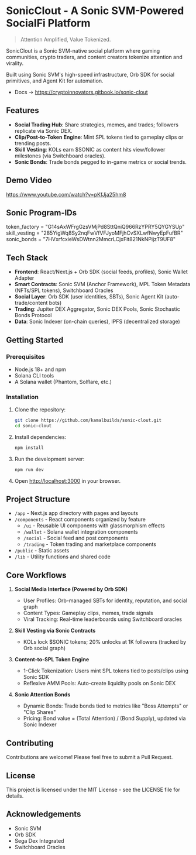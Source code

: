 # SonicClout - A Sonic SVM-Powered SocialFi Platform

> Attention Amplified, Value Tokenized.

SonicClout is a Sonic SVM-native social platform where gaming communities, crypto traders, and content creators tokenize attention and virality. 

Built using Sonic SVM's high-speed infrastructure, Orb SDK for social primitives, and Agent Kit for automation.

- Docs -> https://cryptoinnovators.gitbook.io/sonic-clout

## Features

- **Social Trading Hub**: Share strategies, memes, and trades; followers replicate via Sonic DEX.
- **Clip/Post-to-Token Engine**: Mint SPL tokens tied to gameplay clips or trending posts.
- **Skill Vesting**: KOLs earn $SONIC as content hits view/follower milestones (via Switchboard oracles).
- **Sonic Bonds**: Trade bonds pegged to in-game metrics or social trends.

## Demo Video

https://www.youtube.com/watch?v=pKfJja25hm8

## Sonic Program-IDs

token_factory = "G14sAxWFrgGzsVMjPd8SttQniQ966RzYPRY5QYGYSUp"
skill_vesting = "285YigWq8Sy2nqFwVfVFJyoMFjhCvSXLwfNwyEpFufBR"
sonic_bonds = "7HVxrfcxieWsDWtnn2MmcrLCjxFit821NkNPijzT9UF8"

## Tech Stack

- **Frontend**: React/Next.js + Orb SDK (social feeds, profiles), Sonic Wallet Adapter
- **Smart Contracts**: Sonic SVM (Anchor Framework), MPL Token Metadata (NFTs/SPL tokens), Switchboard Oracles
- **Social Layer**: Orb SDK (user identities, SBTs), Sonic Agent Kit (auto-trade/content bots)
- **Trading**: Jupiter DEX Aggregator, Sonic DEX Pools, Sonic Stochastic Bonds Protocol
- **Data**: Sonic Indexer (on-chain queries), IPFS (decentralized storage)

## Getting Started

### Prerequisites

- Node.js 18+ and npm
- Solana CLI tools
- A Solana wallet (Phantom, Solflare, etc.)

### Installation

1. Clone the repository:
   ```bash
   git clone https://github.com/kamalbuilds/sonic-clout.git
   cd sonic-clout
   ```

2. Install dependencies:
   ```bash
   npm install
   ```

3. Run the development server:
   ```bash
   npm run dev
   ```

4. Open [http://localhost:3000](http://localhost:3000) in your browser.

## Project Structure

- `/app` - Next.js app directory with pages and layouts
- `/components` - React components organized by feature
  - `/ui` - Reusable UI components with glassmorphism effects
  - `/wallet` - Solana wallet integration components
  - `/social` - Social feed and post components
  - `/trading` - Token trading and marketplace components
- `/public` - Static assets
- `/lib` - Utility functions and shared code

## Core Workflows

1. **Social Media Interface (Powered by Orb SDK)**
   - User Profiles: Orb-managed SBTs for identity, reputation, and social graph
   - Content Types: Gameplay clips, memes, trade signals
   - Viral Tracking: Real-time leaderboards using Switchboard oracles

2. **Skill Vesting via Sonic Contracts**
   - KOLs lock $SONIC tokens; 20% unlocks at 1K followers (tracked by Orb social graph)

3. **Content-to-SPL Token Engine**
   - 1-Click Tokenization: Users mint SPL tokens tied to posts/clips using Sonic SDK
   - Reflexive AMM Pools: Auto-create liquidity pools on Sonic DEX

4. **Sonic Attention Bonds**
   - Dynamic Bonds: Trade bonds tied to metrics like "Boss Attempts" or "Clip Shares"
   - Pricing: Bond value = (Total Attention) / (Bond Supply), updated via Sonic Indexer

## Contributing

Contributions are welcome! Please feel free to submit a Pull Request.

## License

This project is licensed under the MIT License - see the LICENSE file for details.

## Acknowledgements

- Sonic SVM
- Orb SDK
- Sega Dex Integrated
- Switchboard Oracles 